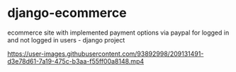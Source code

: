 # django-ecommerce
ecommerce site with implemented payment options via paypal for logged in and not logged in users - django project


https://user-images.githubusercontent.com/93892998/209131491-d3e78d61-7a19-475c-b3aa-f55ff00a8148.mp4

